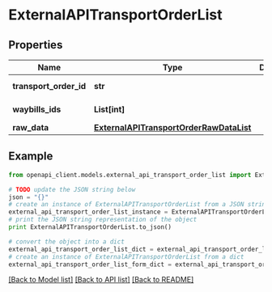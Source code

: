 # ExternalAPITransportOrderList


## Properties
Name | Type | Description | Notes
------------ | ------------- | ------------- | -------------
**transport_order_id** | **str** |  | [optional] [readonly] 
**waybills_ids** | **List[int]** |  | [optional] [readonly] 
**raw_data** | [**ExternalAPITransportOrderRawDataList**](ExternalAPITransportOrderRawDataList.md) |  | [optional] 

## Example

```python
from openapi_client.models.external_api_transport_order_list import ExternalAPITransportOrderList

# TODO update the JSON string below
json = "{}"
# create an instance of ExternalAPITransportOrderList from a JSON string
external_api_transport_order_list_instance = ExternalAPITransportOrderList.from_json(json)
# print the JSON string representation of the object
print ExternalAPITransportOrderList.to_json()

# convert the object into a dict
external_api_transport_order_list_dict = external_api_transport_order_list_instance.to_dict()
# create an instance of ExternalAPITransportOrderList from a dict
external_api_transport_order_list_form_dict = external_api_transport_order_list.from_dict(external_api_transport_order_list_dict)
```
[[Back to Model list]](../README.md#documentation-for-models) [[Back to API list]](../README.md#documentation-for-api-endpoints) [[Back to README]](../README.md)


